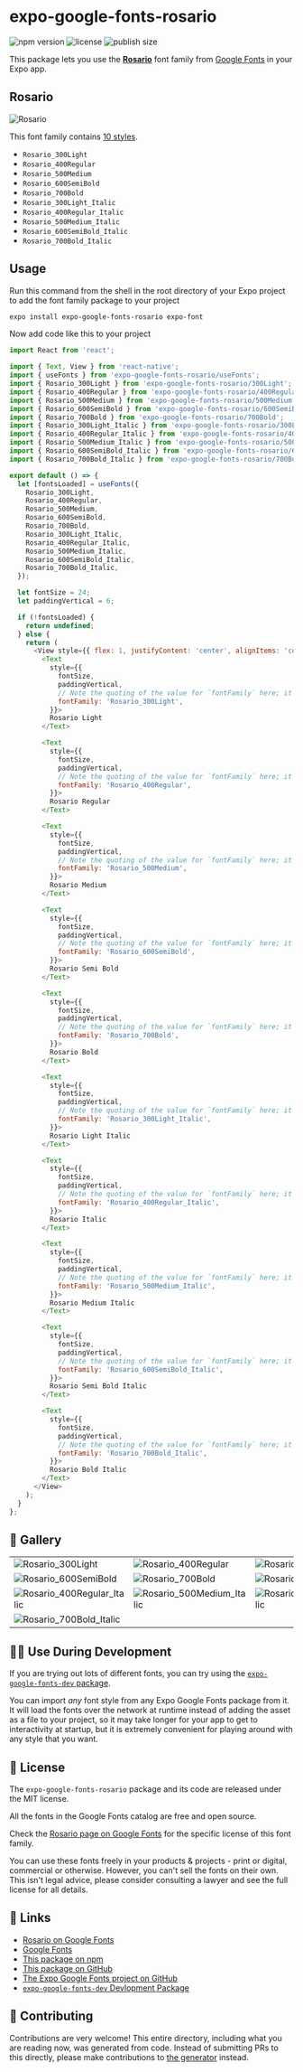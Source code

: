 # expo-google-fonts-rosario

![npm version](https://flat.badgen.net/npm/v/expo-google-fonts-rosario)
![license](https://flat.badgen.net/github/license/expo/google-fonts)
![publish size](https://flat.badgen.net/packagephobia/install/expo-google-fonts-rosario)

This package lets you use the [**Rosario**](https://fonts.google.com/specimen/Rosario) font family from [Google Fonts](https://fonts.google.com/) in your Expo app.

## Rosario

![Rosario](./font-family.png)

This font family contains [10 styles](#-gallery).

- `Rosario_300Light`
- `Rosario_400Regular`
- `Rosario_500Medium`
- `Rosario_600SemiBold`
- `Rosario_700Bold`
- `Rosario_300Light_Italic`
- `Rosario_400Regular_Italic`
- `Rosario_500Medium_Italic`
- `Rosario_600SemiBold_Italic`
- `Rosario_700Bold_Italic`

## Usage

Run this command from the shell in the root directory of your Expo project to add the font family package to your project
```sh
expo install expo-google-fonts-rosario expo-font
```

Now add code like this to your project
```js
import React from 'react';

import { Text, View } from 'react-native';
import { useFonts } from 'expo-google-fonts-rosario/useFonts';
import { Rosario_300Light } from 'expo-google-fonts-rosario/300Light';
import { Rosario_400Regular } from 'expo-google-fonts-rosario/400Regular';
import { Rosario_500Medium } from 'expo-google-fonts-rosario/500Medium';
import { Rosario_600SemiBold } from 'expo-google-fonts-rosario/600SemiBold';
import { Rosario_700Bold } from 'expo-google-fonts-rosario/700Bold';
import { Rosario_300Light_Italic } from 'expo-google-fonts-rosario/300Light_Italic';
import { Rosario_400Regular_Italic } from 'expo-google-fonts-rosario/400Regular_Italic';
import { Rosario_500Medium_Italic } from 'expo-google-fonts-rosario/500Medium_Italic';
import { Rosario_600SemiBold_Italic } from 'expo-google-fonts-rosario/600SemiBold_Italic';
import { Rosario_700Bold_Italic } from 'expo-google-fonts-rosario/700Bold_Italic';

export default () => {
  let [fontsLoaded] = useFonts({
    Rosario_300Light,
    Rosario_400Regular,
    Rosario_500Medium,
    Rosario_600SemiBold,
    Rosario_700Bold,
    Rosario_300Light_Italic,
    Rosario_400Regular_Italic,
    Rosario_500Medium_Italic,
    Rosario_600SemiBold_Italic,
    Rosario_700Bold_Italic,
  });

  let fontSize = 24;
  let paddingVertical = 6;

  if (!fontsLoaded) {
    return undefined;
  } else {
    return (
      <View style={{ flex: 1, justifyContent: 'center', alignItems: 'center' }}>
        <Text
          style={{
            fontSize,
            paddingVertical,
            // Note the quoting of the value for `fontFamily` here; it expects a string!
            fontFamily: 'Rosario_300Light',
          }}>
          Rosario Light
        </Text>

        <Text
          style={{
            fontSize,
            paddingVertical,
            // Note the quoting of the value for `fontFamily` here; it expects a string!
            fontFamily: 'Rosario_400Regular',
          }}>
          Rosario Regular
        </Text>

        <Text
          style={{
            fontSize,
            paddingVertical,
            // Note the quoting of the value for `fontFamily` here; it expects a string!
            fontFamily: 'Rosario_500Medium',
          }}>
          Rosario Medium
        </Text>

        <Text
          style={{
            fontSize,
            paddingVertical,
            // Note the quoting of the value for `fontFamily` here; it expects a string!
            fontFamily: 'Rosario_600SemiBold',
          }}>
          Rosario Semi Bold
        </Text>

        <Text
          style={{
            fontSize,
            paddingVertical,
            // Note the quoting of the value for `fontFamily` here; it expects a string!
            fontFamily: 'Rosario_700Bold',
          }}>
          Rosario Bold
        </Text>

        <Text
          style={{
            fontSize,
            paddingVertical,
            // Note the quoting of the value for `fontFamily` here; it expects a string!
            fontFamily: 'Rosario_300Light_Italic',
          }}>
          Rosario Light Italic
        </Text>

        <Text
          style={{
            fontSize,
            paddingVertical,
            // Note the quoting of the value for `fontFamily` here; it expects a string!
            fontFamily: 'Rosario_400Regular_Italic',
          }}>
          Rosario Italic
        </Text>

        <Text
          style={{
            fontSize,
            paddingVertical,
            // Note the quoting of the value for `fontFamily` here; it expects a string!
            fontFamily: 'Rosario_500Medium_Italic',
          }}>
          Rosario Medium Italic
        </Text>

        <Text
          style={{
            fontSize,
            paddingVertical,
            // Note the quoting of the value for `fontFamily` here; it expects a string!
            fontFamily: 'Rosario_600SemiBold_Italic',
          }}>
          Rosario Semi Bold Italic
        </Text>

        <Text
          style={{
            fontSize,
            paddingVertical,
            // Note the quoting of the value for `fontFamily` here; it expects a string!
            fontFamily: 'Rosario_700Bold_Italic',
          }}>
          Rosario Bold Italic
        </Text>
      </View>
    );
  }
};

```

## 🔡 Gallery


||||
|-|-|-|
|![Rosario_300Light](.//300Light/Rosario_300Light.ttf.png)|![Rosario_400Regular](.//400Regular/Rosario_400Regular.ttf.png)|![Rosario_500Medium](.//500Medium/Rosario_500Medium.ttf.png)||
|![Rosario_600SemiBold](.//600SemiBold/Rosario_600SemiBold.ttf.png)|![Rosario_700Bold](.//700Bold/Rosario_700Bold.ttf.png)|![Rosario_300Light_Italic](.//300Light_Italic/Rosario_300Light_Italic.ttf.png)||
|![Rosario_400Regular_Italic](.//400Regular_Italic/Rosario_400Regular_Italic.ttf.png)|![Rosario_500Medium_Italic](.//500Medium_Italic/Rosario_500Medium_Italic.ttf.png)|![Rosario_600SemiBold_Italic](.//600SemiBold_Italic/Rosario_600SemiBold_Italic.ttf.png)||
|![Rosario_700Bold_Italic](.//700Bold_Italic/Rosario_700Bold_Italic.ttf.png)||||


## 👩‍💻 Use During Development

If you are trying out lots of different fonts, you can try using the [`expo-google-fonts-dev` package](https://github.com/freeboub/google-fonts/tree/master/font-packages/dev#readme).

You can import *any* font style from any Expo Google Fonts package from it. It will load the fonts
over the network at runtime instead of adding the asset as a file to your project, so it may take longer
for your app to get to interactivity at startup, but it is extremely convenient
for playing around with any style that you want.

## 📖 License

The `expo-google-fonts-rosario` package and its code are released under the MIT license.

All the fonts in the Google Fonts catalog are free and open source.

Check the [Rosario page on Google Fonts](https://fonts.google.com/specimen/Rosario) for the specific license of this font family.

You can use these fonts freely in your products & projects - print or digital, commercial or otherwise. However, you can't sell the fonts on their own. This isn't legal advice, please consider consulting a lawyer and see the full license for all details.

## 🔗 Links

- [Rosario on Google Fonts](https://fonts.google.com/specimen/Rosario)
- [Google Fonts](https://fonts.google.com/)
- [This package on npm](https://www.npmjs.com/package/expo-google-fonts-rosario)
- [This package on GitHub](https://github.com/freeboub/google-fonts/tree/master/font-packages/rosario)
- [The Expo Google Fonts project on GitHub](https://github.com/freeboub/google-fonts)
- [`expo-google-fonts-dev` Devlopment Package](https://github.com/freeboub/google-fonts/tree/master/font-packages/dev)

## 🤝 Contributing

Contributions are very welcome! This entire directory, including what you are reading now, was generated from code. Instead of submitting PRs to this directly, please make contributions to [the generator](https://github.com/freeboub/google-fonts/tree/master/packages/generator) instead.
